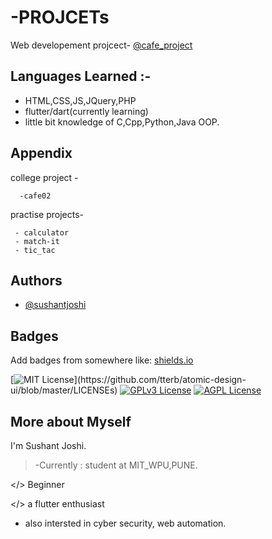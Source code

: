 
# -PROJCETs

Web developement projcect- [@cafe_project](https://fresher-02.github.io/CAFE02/)


## Languages Learned :-

 - HTML,CSS,JS,JQuery,PHP
 - flutter/dart(currently learning)
 - little bit knowledge of C,Cpp,Python,Java OOP.

  


  
## Appendix

college project - 

      -cafe02

practise projects-
    
     - calculator
     - match-it
     - tic_tac

  
## Authors

- [@sushantjoshi](https://www.github.com/Fresher-02)



  
## Badges

Add badges from somewhere like: [shields.io](https://shields.io/)

[![MIT License](https://img.shields.io/apm/l/atomic-design-ui.svg?)](https://github.com/tterb/atomic-design-ui/blob/master/LICENSEs)
[![GPLv3 License](https://img.shields.io/badge/License-GPL%20v3-yellow.svg)](https://opensource.org/licenses/)
[![AGPL License](https://img.shields.io/badge/license-AGPL-blue.svg)](http://www.gnu.org/licenses/agpl-3.0)

  
## More about Myself

I'm Sushant Joshi.
>-Currently : student at MIT_WPU,PUNE. 

</> Beginner

</> a flutter enthusiast

- also intersted in cyber security, web automation.




  
